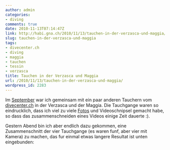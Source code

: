 ```yaml
---
author: admin
categories:
- diving
comments: true
date: 2010-11-13T07:14:47Z
link: http://habi.gna.ch/2010/11/13/tauchen-in-der-verzasca-und-maggia/
slug: tauchen-in-der-verzasca-und-maggia
tags:
- divecenter.ch
- diving
- maggia
- tauchen
- tessin
- verzasca
title: Tauchen in der Verzasca und Maggia
url: /2010/11/13/tauchen-in-der-verzasca-und-maggia/
wordpress_id: 2283
---
```


Im [September](http://habi.gna.ch/2010/09/13/verzasca-posse/) war ich gemeinsam mit ein paar anderen Tauchern vom [divecenter.ch](http://www.dck.ch) in der Verzasca und der Maggia. Die Tauchgange waren so eindrucklich, dass ich viel zu viele [Fotos](http://www.flickr.com/photos/habi/sets/72157625424985236/) und Videoschnipsel gemacht habe, so dass das zusammenschneiden eines Videos einige Zeit dauerte :).




Gestern Abend bin ich aber endlich dazu gekommen, eine Zusammenschnitt der vier Tauchgange (es waren funf, aber vier mit Kamera) zu machen, das fur einmal etwas langere Resultat ist unten eingebunden:






